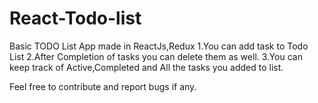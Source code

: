 # React-Todo-list
Basic TODO List App made in ReactJs,Redux 
 1.You can add task to Todo List 
 2.After Completion of tasks you can delete them as well.
 3.You can keep track of Active,Completed and All the tasks you added to list.
 
 Feel free to contribute and report bugs if any.
 
